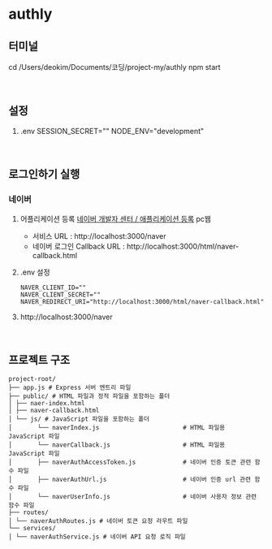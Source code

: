 # authly

## 터미널

cd /Users/deokim/Documents/코딩/project-my/authly
npm start

<br>

## 설정

1. .env
   SESSION_SECRET=""
   NODE_ENV="development"

<br>

## 로그인하기 실행

### 네이버

1.  어플리케이션 등록
    [네이버 개발자 센터 / 애플리케이션 등록](https://developers.naver.com/apps/#/register)
    pc웹

    -   서비스 URL : http://localhost:3000/naver
    -   네이버 로그인 Callback URL : http://localhost:3000/html/naver-callback.html

2.  .env 설정

    ```
    NAVER_CLIENT_ID=""
    NAVER_CLIENT_SECRET=""
    NAVER_REDIRECT_URI="http://localhost:3000/html/naver-callback.html"

    ```

3.  http://localhost:3000/naver

<br>

## 프로젝트 구조

```
project-root/
├── app.js # Express 서버 엔트리 파일
├── public/ # HTML 파일과 정적 파일을 포함하는 폴더
│ ├── naer-index.html
│ ├── naver-callback.html
│ └── js/ # JavaScript 파일을 포함하는 폴더
│       └── naverIndex.js                       # HTML 파일용 JavaScript 파일
│       └── naverCallback.js                    # HTML 파일용 JavaScript 파일
│       ├── naverAuthAccessToken.js             # 네이버 인증 토큰 관련 함수 파일
│       ├── naverAuthUrl.js                     # 네이버 인증 url 관련 함수 파일
│       └── naverUserInfo.js                    # 네이버 사용자 정보 관련 함수 파일
├── routes/
│ └── naverAuthRoutes.js # 네이버 토큰 요청 라우트 파일
└── services/
│ └── naverAuthService.js # 네이버 API 요청 로직 파일
```
